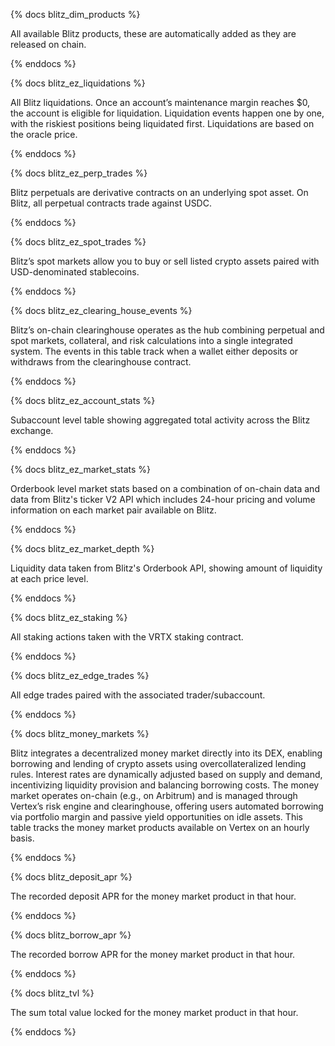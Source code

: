 {% docs blitz_dim_products %}

All available Blitz products, these are automatically added as they are released on chain.


{% enddocs %}

{% docs blitz_ez_liquidations %}

All Blitz liquidations. Once an account’s maintenance margin reaches $0, the account is eligible for liquidation. Liquidation events happen one by one, with the riskiest positions being liquidated first. Liquidations are based on the oracle price.


{% enddocs %}

{% docs blitz_ez_perp_trades %}

Blitz perpetuals are derivative contracts on an underlying spot asset. On Blitz, all perpetual contracts trade against USDC.

{% enddocs %}

{% docs blitz_ez_spot_trades %}

Blitz’s spot markets allow you to buy or sell listed crypto assets paired with USD-denominated stablecoins.

{% enddocs %}

{% docs blitz_ez_clearing_house_events %}

Blitz’s on-chain clearinghouse operates as the hub combining perpetual and spot markets, collateral, and risk calculations into a single integrated system. The events in this table track when a wallet either deposits or withdraws from the clearinghouse contract.

{% enddocs %}

{% docs blitz_ez_account_stats %}

Subaccount level table showing aggregated total activity across the Blitz exchange.

{% enddocs %}

{% docs blitz_ez_market_stats %}

Orderbook level market stats based on a combination of on-chain data and data from Blitz's ticker V2 API which includes 24-hour pricing and volume information on each market pair available on Blitz.

{% enddocs %}

{% docs blitz_ez_market_depth %}

Liquidity data taken from Blitz's Orderbook API, showing amount of liquidity at each price level.

{% enddocs %}

{% docs blitz_ez_staking  %}

All staking actions taken with the VRTX staking contract.

{% enddocs %}

{% docs blitz_ez_edge_trades  %}

All edge trades paired with the associated trader/subaccount.

{% enddocs %}

{% docs blitz_money_markets %}

Blitz integrates a decentralized money market directly into its DEX, enabling borrowing and lending of crypto assets using overcollateralized lending rules. Interest rates are dynamically adjusted based on supply and demand, incentivizing liquidity provision and balancing borrowing costs. The money market operates on-chain (e.g., on Arbitrum) and is managed through Vertex’s risk engine and clearinghouse, offering users automated borrowing via portfolio margin and passive yield opportunities on idle assets. This table tracks the money market products available on Vertex on an hourly basis.


{% enddocs %}

{% docs blitz_deposit_apr %}

The recorded deposit APR for the money market product in that hour.

{% enddocs %}

{% docs blitz_borrow_apr %}

The recorded borrow APR for the money market product in that hour.

{% enddocs %}

{% docs blitz_tvl %}

The sum total value locked for the money market product in that hour.

{% enddocs %}
